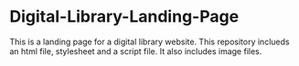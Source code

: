 # Digital-Library-Landing-Page
This is a landing page for a digital library website.
This repository inclueds an html file, stylesheet and a script file.
It also includes image files.
